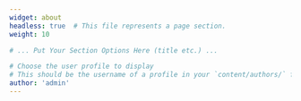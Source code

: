 ```yaml
---
widget: about
headless: true  # This file represents a page section.
weight: 10

# ... Put Your Section Options Here (title etc.) ...

# Choose the user profile to display
# This should be the username of a profile in your `content/authors/` folder.
author: 'admin'
---
```

